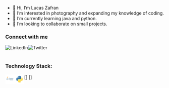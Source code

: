 - 👋 Hi, I’m Lucas Zafran
- 👀 I’m interested in photography and expanding my knowledge of coding.
- 🌱 I’m currently learning java and python.
- 💞️ I’m looking to collaborate on small projects. 

### Connect with me

[<img align="left" alt="LinkedIn" src="https://img.shields.io/badge/linkedin-%230077B5.svg?&style=for-the-badge&logo=linkedin&logoColor=white" />][linkedin]
[<img align="left" alt="Twitter" src="https://img.shields.io/badge/twitter-%230077B5.svg?&style=for-the-badge&logo=twitter&logoColor=white" />][twitter]
<br />
<br />

### Technology Stack:

[<img align="left" alt="Java" width="30px" src="https://raw.githubusercontent.com/github/explore/80688e429a7d4ef2fca1e82350fe8e3517d3494d/topics/java/java.png" />]
[<img align="left" alt="Python" width="30px" src="https://raw.githubusercontent.com/github/explore/80688e429a7d4ef2fca1e82350fe8e3517d3494d/topics/python/python.png" />]
<br />
<br />


[linkedin]: https://www.linkedin.com/in/lucas-zafran/
[twitter]: https://twitter.com/lucas_zafran/

